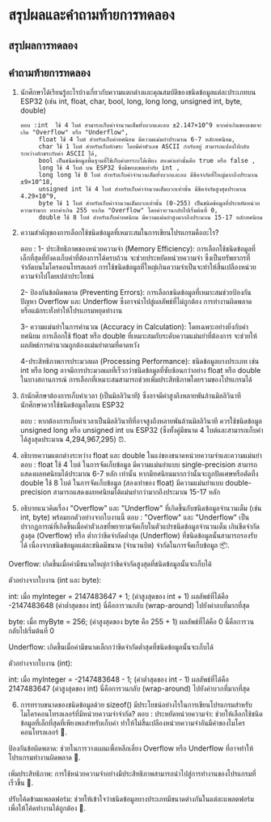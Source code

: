 # สรุปผลและคำถามท้ายการทดลอง

## สรุปผลการทดลอง



## คำถามท้ายการทดลอง

1. นักศึกษาได้เรียนรู้อะไรบ้างเกี่ยวกับความแตกต่างและคุณสมบัติของชนิดข้อมูลแต่ละประเภทบน ESP32 (เช่น int, float, char, bool, long, long long, unsigned int, byte, double)

       ตอบ :int  ใช้ 4 ไบต์ สามารถเก็บค่าจำนวนเต็มทั้งบวกและลบ ±2.147×10^9 หากค่าเกินขอบเขตจะเกิด "Overflow" หรือ "Underflow",
            float ใช้ 4 ไบต์ สำหรับเก็บค่าทศนิยม มีความแม่นยำประมาณ 6-7 หลักทศนิยม,
            char ใช้ 1 ไบต์ สำหรับเก็บอักขระ โดยมีค่าตัวเลข ASCII กำกับอยู่ สามารถแปลงไปกลับระหว่างอักขระกับค่า ASCII ได้,
            bool เป็นชนิดข้อมูลพื้นฐานที่ใช้เก็บค่าตรรกะได้เพียง สองค่าเท่านั้นคือ true หรือ false ,
            long ใช้ 4 ไบต์ บน ESP32 ซึ่งมีขอบเขตเท่ากับ int ,
            long long ใช้ 8 ไบต์ สำหรับเก็บค่าจำนวนเต็มทั้งบวกและลบ มีขีดจำกัดที่ใหญ่มากถึงประมาณ ±9×10^18,
            unsigned int ใช้ 4 ไบต์ สำหรับเก็บค่าจำนวนเต็มบวกเท่านั้น มีขีดจำกัดสูงสุดประมาณ 4.29×10^9,
            byte ใช้ 1 ไบต์ สำหรับเก็บค่าจำนวนเต็มบวกเท่านั้น (0-255) เป็นชนิดข้อมูลที่ประหยัดหน่วยความจำมาก หากค่าเกิน 255 จะเกิด "Overflow" โดยค่าจะวนกลับไปเริ่มต้นที่ 0,
            double ใช้ 8 ไบต์ สำหรับเก็บค่าทศนิยม มีความแม่นยำสูงมากถึงประมาณ 15-17 หลักทศนิยม
   
   

2. ความสำคัญของการเลือกใช้ชนิดข้อมูลที่เหมาะสมในการเขียนโปรแกรมคืออะไร?
   
   ตอบ : 1- ประสิทธิภาพของหน่วยความจำ (Memory Efficiency): การเลือกใช้ชนิดข้อมูลที่เล็กที่สุดที่ยังคงเก็บค่าที่ต้องการได้ครบถ้วน จะช่วยประหยัดหน่วยความจำ ซึ่งเป็นทรัพยากรที่จำกัดบนไมโครคอนโทรลเลอร์ การใช้ชนิดข้อมูลที่ใหญ่เกินความจำเป็นจะทำให้สิ้นเปลืองหน่วยความจำไปโดยเปล่าประโยชน์

      2- ป้องกันข้อผิดพลาด (Preventing Errors): การเลือกชนิดข้อมูลที่เหมาะสมช่วยป้องกันปัญหา Overflow และ Underflow ซึ่งอาจนำไปสู่ผลลัพธ์ที่ไม่ถูกต้อง การทำงานผิดพลาด หรือแม้กระทั่งทำให้โปรแกรมหยุดทำงาน
   
      3- ความแม่นยำในการคำนวณ (Accuracy in Calculation): โดยเฉพาะอย่างยิ่งกับค่าทศนิยม การเลือกใช้ float หรือ double ที่เหมาะสมกับระดับความแม่นยำที่ต้องการ จะช่วยให้ผลลัพธ์การคำนวณถูกต้องแม่นยำตามที่คาดหวัง
   
      4-ประสิทธิภาพการประมวลผล (Processing Performance): ชนิดข้อมูลบางประเภท เช่น int หรือ long อาจมีการประมวลผลที่เร็วกว่าชนิดข้อมูลที่ซับซ้อนกว่าอย่าง float หรือ double ในบางสถานการณ์ การเลือกที่เหมาะสมสามารถช่วยเพิ่มประสิทธิภาพโดยรวมของโปรแกรมได้
   
   

3. ถ้านักศึกษาต้องการเก็บค่าเวลา (เป็นมิลลิวินาที) ซึ่งอาจมีค่าสูงถึงหลายพันล้านมิลลิวินาที นักศึกษาควรใช้ชนิดข้อมูลใดบน ESP32
   
   ตอบ : หากต้องการเก็บค่าเวลาเป็นมิลลิวินาทีที่อาจสูงถึงหลายพันล้านมิลลิวินาที ควรใช้ชนิดข้อมูล unsigned long หรือ unsigned int บน ESP32 (ซึ่งทั้งคู่มีขนาด 4 ไบต์และสามารถเก็บค่าได้สูงสุดประมาณ 4,294,967,295) ⏰.

   
4. อธิบายความแตกต่างระหว่าง float และ double ในแง่ของขนาดหน่วยความจำและความแม่นยำ
   ตอบ : float  ใช้ 4 ไบต์ ในการจัดเก็บข้อมูล มีความแม่นยำแบบ single-precision สามารถแสดงผลทศนิยมได้ประมาณ 6-7 หลัก เท่านั้น หากมีทศนิยมมากกว่านั้นจะถูกปัดเศษหรือตัดทิ้ง
         double ใช้ 8 ไบต์ ในการจัดเก็บข้อมูล (สองเท่าของ float) มีความแม่นยำแบบ double-precision สามารถแสดงผลทศนิยมได้แม่นยำกว่ามากถึงประมาณ 15-17 หลัก
   

5. อธิบายแนวคิดเรื่อง "Overflow" และ "Underflow" ที่เกิดขึ้นกับชนิดข้อมูลจำนวนเต็ม (เช่น int, byte) พร้อมยกตัวอย่างจากใบงานนี้
   ตอบ : "Overflow" และ "Underflow" เป็นปรากฏการณ์ที่เกิดขึ้นเมื่อค่าตัวเลขที่พยายามจัดเก็บในตัวแปรชนิดข้อมูลจำนวนเต็ม เกินขีดจำกัดสูงสุด (Overflow) หรือ ต่ำกว่าขีดจำกัดต่ำสุด (Underflow) ที่ชนิดข้อมูลนั้นสามารถรองรับได้ เนื่องจากชนิดข้อมูลแต่ละชนิดมีขนาด (จำนวนบิต) จำกัดในการจัดเก็บข้อมูล 📦.

Overflow: เกิดขึ้นเมื่อค่ามีขนาดใหญ่กว่าขีดจำกัดสูงสุดที่ชนิดข้อมูลนั้นจะเก็บได้

ตัวอย่างจากใบงาน (int และ byte):

int: เมื่อ myInteger = 2147483647 + 1; (ค่าสูงสุดของ int + 1) ผลลัพธ์ที่ได้คือ -2147483648 (ค่าต่ำสุดของ int) นี่คือการวนกลับ (wrap-around) ไปยังค่าลบที่มากที่สุด

byte: เมื่อ myByte = 256; (ค่าสูงสุดของ byte คือ 255 + 1) ผลลัพธ์ที่ได้คือ 0 นี่คือการวนกลับไปเริ่มต้นที่ 0

Underflow: เกิดขึ้นเมื่อค่ามีขนาดเล็กกว่าขีดจำกัดต่ำสุดที่ชนิดข้อมูลนั้นจะเก็บได้

ตัวอย่างจากใบงาน (int):

int: เมื่อ myInteger = -2147483648 - 1; (ค่าต่ำสุดของ int - 1) ผลลัพธ์ที่ได้คือ 2147483647 (ค่าสูงสุดของ int) นี่คือการวนกลับ (wrap-around) ไปยังค่าบวกที่มากที่สุด


6. การทราบขนาดของชนิดข้อมูลด้วย sizeof() มีประโยชน์อย่างไรในการเขียนโปรแกรมสำหรับไมโครคอนโทรลเลอร์ที่มีหน่วยความจำจำกัด?
   ตอบ : ประหยัดหน่วยความจำ: ช่วยให้เลือกใช้ชนิดข้อมูลที่เล็กที่สุดที่เพียงพอสำหรับเก็บค่า ทำให้ไม่สิ้นเปลืองหน่วยความจำอันมีค่าของไมโครคอนโทรลเลอร์ 💾.

ป้องกันข้อผิดพลาด: ช่วยในการวางแผนเพื่อหลีกเลี่ยง Overflow หรือ Underflow ที่อาจทำให้โปรแกรมทำงานผิดพลาด 🐛.

เพิ่มประสิทธิภาพ: การใช้หน่วยความจำอย่างมีประสิทธิภาพสามารถนำไปสู่การทำงานของโปรแกรมที่เร็วขึ้น 🚀.

ปรับโค้ดข้ามแพลตฟอร์ม: ช่วยให้เข้าใจว่าชนิดข้อมูลบางประเภทมีขนาดต่างกันในแต่ละแพลตฟอร์ม เพื่อให้โค้ดทำงานได้ถูกต้อง 🔄.
